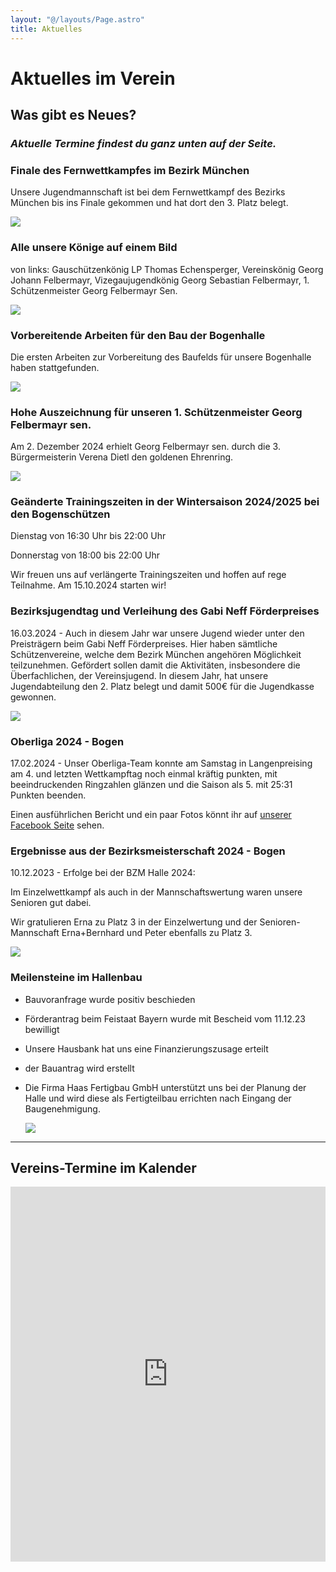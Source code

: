 ```yaml
---
layout: "@/layouts/Page.astro"
title: Aktuelles
---
```

# Aktuelles im Verein

## Was gibt es Neues?

### *Aktuelle Termine findest du ganz unten auf der Seite.*

### Finale des Fernwettkampfes im Bezirk München

Unsere Jugendmannschaft ist bei dem Fernwettkampf des Bezirks München bis ins Finale gekommen und hat dort den 3. Platz belegt.



![](/images/uploads/image5.jpeg)

### Alle unsere Könige auf einem Bild

von links: Gauschützenkönig LP Thomas Echensperger, Vereinskönig Georg Johann Felbermayr, Vizegaujugendkönig Georg Sebastian Felbermayr, 1. Schützenmeister Georg Felbermayr Sen.

![](/images/uploads/image0-1-.jpeg)

### Vorbereitende Arbeiten für den Bau der Bogenhalle

Die ersten Arbeiten zur Vorbereitung des Baufelds für unsere Bogenhalle haben stattgefunden.

![](/images/uploads/image2.jpeg)

### Hohe Auszeichnung für unseren 1. Schützenmeister Georg Felbermayr sen.

Am 2. Dezember 2024 erhielt Georg Felbermayr sen. durch die 3. Bürgermeisterin Verena Dietl den goldenen Ehrenring.


![](/images/uploads/image4-1-.jpeg)



### Geänderte Trainingszeiten in der Wintersaison 2024/2025 bei den Bogenschützen

Dienstag von 16:30 Uhr bis 22:00 Uhr

Donnerstag von 18:00 bis 22:00 Uhr 

Wir freuen uns auf verlängerte Trainingszeiten und hoffen auf rege Teilnahme. Am 15.10.2024 starten wir!

### Bezirksjugendtag und Verleihung des Gabi Neff Förderpreises

16.03.2024 - Auch in diesem Jahr war unsere Jugend wieder unter den Preisträgern beim Gabi Neff Förderpreises. Hier haben sämtliche Schützenvereine, welche dem Bezirk München angehören Möglichkeit teilzunehmen. Gefördert sollen damit die Aktivitäten, insbesondere die Überfachlichen, der Vereinsjugend. In diesem Jahr, hat unsere Jugendabteilung den 2. Platz belegt und damit 500€ für die Jugendkasse gewonnen.

![](/images/uploads/img_9505.jpeg)

### Oberliga 2024 - Bogen

17.02.2024 - Unser Oberliga-Team konnte am Samstag in Langenpreising am 4. und letzten Wettkampftag noch einmal kräftig punkten, mit beeindruckenden Ringzahlen glänzen und die Saison als 5. mit 25:31 Punkten beenden.

Einen ausführlichen Bericht und ein paar Fotos könnt ihr auf [unserer Facebook Seite](https://www.facebook.com/people/SG-Grabenfleck-Bogen/61550909529877/) sehen.

### Ergebnisse aus der Bezirksmeisterschaft 2024 - Bogen

10.12.2023 - Erfolge bei der BZM Halle 2024:

Im Einzelwettkampf als auch in der Mannschaftswertung waren unsere Senioren gut dabei.

Wir gratulieren Erna zu Platz 3 in der Einzelwertung und der Senioren-Mannschaft Erna+Bernhard und Peter ebenfalls zu Platz 3.

![](/images/uploads/img-20231212-wa0041.jpg)

### Meilensteine im Hallenbau

* Bauvoranfrage wurde positiv beschieden
* Förderantrag beim Feistaat Bayern wurde mit Bescheid vom 11.12.23 bewilligt
* Unsere Hausbank hat uns eine Finanzierungszusage erteilt
* der Bauantrag wird erstellt
* Die Firma Haas Fertigbau GmbH unterstützt uns bei der Planung der Halle und wird diese als Fertigteilbau errichten nach Eingang der Baugenehmigung.

  ![](/images/uploads/neubau-halle-ansichten.jpg)

- - -

## Vereins-Termine im Kalender

<iframe src="https://calendar.google.com/calendar/embed?height=600&wkst=2&bgcolor=%23ffffff&ctz=Europe%2FBerlin&showTz=0&showCalendars=0&showTabs=1&showPrint=0&showTitle=0&mode=MONTH&src=Y19iMDEzYmE2YzM2YzU1MmYyNzIwMTU4MzJmZjU5NWZiYzBjZWUzNzg3NTRkMTQwOTQwYTVkYmYxNGZiZThiNDVjQGdyb3VwLmNhbGVuZGFyLmdvb2dsZS5jb20&color=%230B8043" style="border-width:0" width="100%" max-width="800" height="600" frameborder="0" scrolling="no"></iframe>

![]()
